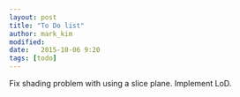 ```yaml
---
layout: post
title: "To Do list"
author: mark_kim
modified:
date:   2015-10-06 9:20
tags: [todo]
---
```

Fix shading problem with using a slice plane.
Implement LoD.